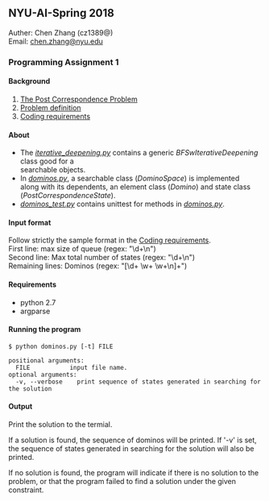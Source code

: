 ## NYU-AI-Spring 2018
Auther: Chen Zhang (cz1389@)  
Email: chen.zhang@nyu.edu  

### Programming Assignment 1

#### Background
1. [The Post Correspondence Problem](http://en.wikipedia.org/wiki/Post_correspondence_problem)  
1. [Problem definition](https://cs.nyu.edu/courses/spring18/CSCI-GA.2560-001/hwk1.html)  
1. [Coding requirements](https://cs.nyu.edu/courses/spring18/CSCI-GA.2560-001/prog1.html)  

#### About  
- The [*iterative_deepening.py*](iterative_deepening.py) contains a generic *BFSwIterativeDeepening* class good for a  
searchable objects.  
- In [*dominos.py*](dominos.py), a searchable class (*DominoSpace*) is implemented  
along with its dependents, an element class (*Domino*) and state class (*PostCorrespondenceState*).  
- [*dominos_test.py*](dominos_test.py) contains unittest for methods in [*dominos.py*](dominos.py).  

#### Input format  
Follow strictly the sample format in the [Coding requirements](https://cs.nyu.edu/courses/spring18/CSCI-GA.2560-001/prog1.html).  
First line: max size of queue (regex: "\d+\n")  
Second line: Max total number of states (regex: "\d+\n")  
Remaining lines: Dominos (regex: "[\d+ \w+ \w+\n]+")  

#### Requirements  
- python 2.7
- argparse

#### Running the program
```
$ python dominos.py [-t] FILE  

positional arguments:  
  FILE           input file name.  
optional arguments:  
  -v, --verbose    print sequence of states generated in searching for the solution 
```

#### Output   
Print the solution to the termial.  

If a solution is found, the sequence of dominos will be printed. 
If '-v' is set, the sequence of states generated in searching for 
the solution will also be printed.  

If no solution is found, the program will indicate if there is 
no solution to the problem, or that the program failed to find
a solution under the given constraint.